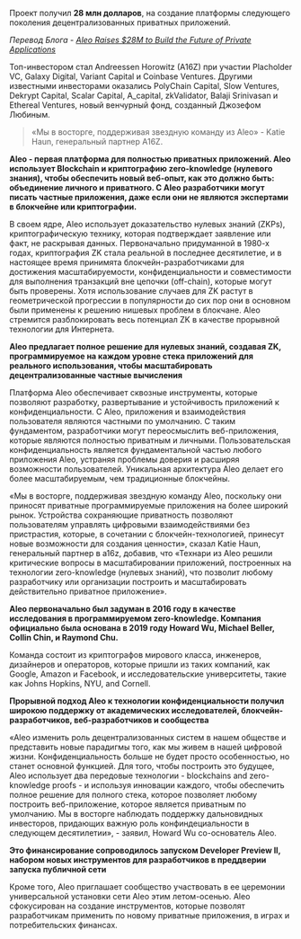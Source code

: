Проект получил **28 млн долларов**, на создание платформы следующего поколения децентрализованных приватных приложений.

*Перевод Блога - [Aleo Raises $28M to Build the Future of Private Applications
](https://aleo.org/post/aleo-raises-28m-to-build-the-future-of-private-applications)*

Топ-инвестором стал Andreessen Horowitz (A16Z) при участии Placholder VC, Galaxy Digital, Variant Capital и Coinbase Ventures. Другими известными инвесторами оказались PolyChain Capital, Slow Ventures, Dekrypt Capital, Scalar Capital, A_сapital, zkValidator, Balaji Srinivasan и Ethereal Ventures, новый венчурный фонд, созданный Джозефом Любиным.

<blockquote>«Мы в восторге, поддерживая звездную команду из Aleo» - Katie Haun, генеральный партнер A16Z.</blockquote>

**Aleo - первая платформа для полностью приватных приложений. Aleo использует Blockchain и криптографию zero-knowledge (нулевого знания), чтобы обеспечить новый веб-опыт, как это должно быть: объединение личного и приватного. С Aleo разработчики могут писать частные приложения, даже если они не являются экспертами в блокчейне или криптографии.**

В своем ядре, Aleo использует доказательство нулевых знаний (ZKPs), криптографическую технику, которая подтверждает заявление или факт, не раскрывая данных. Первоначально придуманной в 1980-х годах, криптография ZK стала реальной в последнее десятилетие, и в настоящее время принимята блокчейн-разработчиками для достижения масштабируемости, конфиденциальности и совместимости для выполнения транзакций вне цепочки (off-chain), которые могут быть проверены. Хотя использование случаев для ZK растут в геометрической прогрессии в популярности до сих пор они в основном были применены к решению нишевых проблем в блокчане. Aleo стремится разблокировать весь потенциал ZK в качестве прорывной технологии для Интернета.

**Aleo предлагает полное решение для нулевых знаний, создавая ZK, программируемое на каждом уровне стека приложений для реального использования, чтобы масштабировать децентрализованные частные вычисления**

Платформа Aleo обеспечивает сквозные инструменты, которые позволяют разработку, развертывание и устойчивость приложений к конфиденциальности. С Aleo, приложения и взаимодействия пользователя являются частными по умолчанию. С таким фундаментом, разработчики могут переосмыслить веб-приложения, которые являются полностью приватным и личными. Пользовательская конфиденциальность является фундаментальной частью любого приложения Aleo, устраняя проблемы доверия и расширяя возможности пользователей. Уникальная архитектура Aleo делает его более масштабируемым, чем традиционные блокчейны.

«Мы в восторге, поддерживая звездную команду Aleo, поскольку они приносят приватные программируемые приложения на более широкий рынок. Устройства сохраняющие приватность позволяют пользователям управлять цифровыми взаимодействиями без пристрастия, которые, в сочетании с блокчейн-технологией, принесут новые возможности для создания ценности», сказал Katie Haun, генеральный партнер в a16z, добавив, что «Технари из Aleo решили критические вопросы в масштабировании приложений, построенных на технологии zero-knowledge (нулевых знаний), что позволит любому разработчику или организации построить и масштабировать действительно приватное приложение».

**Aleo первоначально был задуман в 2016 году в качестве исследования в программируемом zero-knowledge. Компания официально была основана в 2019 году Howard Wu, Michael Beller, Collin Chin, и Raymond Chu.**

Команда состоит из криптографов мирового класса, инженеров, дизайнеров и операторов, которые пришли из таких компаний, как Google, Amazon и Facebook, и исследовательские университеты, такие как Johns Hopkins, NYU, and Cornell.

**Прорывной подход Aleo к технологии конфиденциальности получил широкою поддержку от академических исследователей, блокчейн-разработчиков, веб-разработчиков и сообщества**

«Aleo изменить роль децентрализованных систем в нашем обществе и представить новые парадигмы того, как мы живем в нашей цифровой жизни. Конфиденциальность больше не будет просто особенностью, но станет основной функцией. Для того, чтобы построить это будущее, Aleo использует два передовые технологии - blockchains and zero-knowledge proofs - и используя инновации каждого, чтобы обеспечить полное решение для полного стека, которое позволяет любому построить веб-приложение, которое является приватным по умолчанию. Мы в восторге наблюдать поддержку дальновидных инвесторов, придающих важную роль конфиндециальности в следующем десятилетии», - заявил, Howard Wu со-основатель Aleo.

**Это финансирование сопроводилось запуском Developer Preview II, набором новых инструментов для разработчиков в преддверии запуска публичной сети**

Кроме того, Aleo приглашает сообщество участвовать в ее церемонии универсальной установки сети Aleo этим летом-осенью. Aleo сфокусирован на создание инструментов, которые позволят разработчикам применить по новому приватные приложения, в играх и потребительских финансах.
